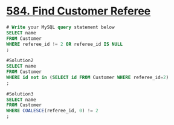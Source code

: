 # [584. Find Customer Referee](https://leetcode.com/problems/find-customer-referee/?envType=study-plan&id=sql-i)

```sql
# Write your MySQL query statement below
SELECT name
FROM Customer
WHERE referee_id != 2 OR referee_id IS NULL
;

#Solution2
SELECT name 
FROM Customer 
WHERE id not in (SELECT id FROM Customer WHERE referee_id=2)
;

#Solution3
SELECT name
FROM Customer
WHERE COALESCE(referee_id, 0) != 2
;
```
